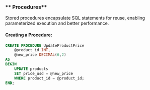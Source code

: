 ### ** Procedures**
Stored procedures encapsulate SQL statements for reuse, enabling parameterized execution and better performance.

#### **Creating a Procedure:**
```sql
CREATE PROCEDURE UpdateProductPrice
    @product_id INT,
    @new_price DECIMAL(6,2)
AS
BEGIN
    UPDATE products
    SET price_usd = @new_price
    WHERE product_id = @product_id;
END;
```